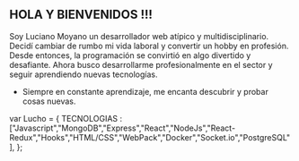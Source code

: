 ## HOLA Y BIENVENIDOS !!! 

Soy Luciano Moyano un desarrollador web atípico y multidisciplinario. Decidí cambiar de rumbo mi vida laboral y convertir un hobby en profesión. Desde entonces, la programación se convirtió en algo divertido y desafiante. Ahora busco desarrollarme profesionalmente en el sector y seguir aprendiendo nuevas tecnologías.

- Siempre en constante aprendizaje, me encanta descubrir y probar cosas nuevas.

var Lucho = {
TECNOLOGIAS : ["Javascript","MongoDB","Express","React","NodeJs","React-Redux","Hooks","HTML/CSS","WebPack","Docker","Socket.io","PostgreSQL"],
};


